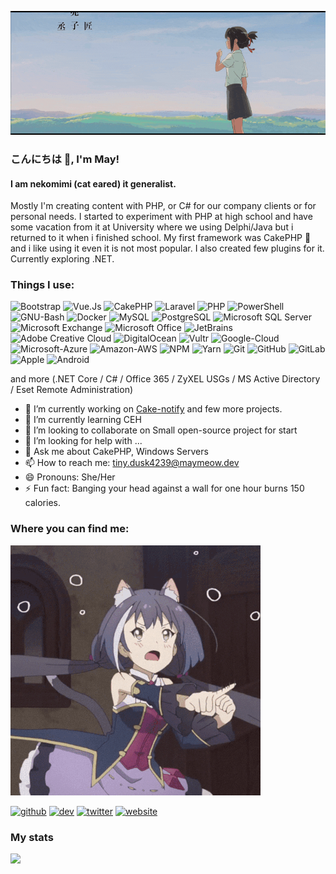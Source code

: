 ![](/mm.gif)

### こんにちは 👋, I'm May!
#### I am nekomimi (cat eared) it generalist.

Mostly I'm creating content with PHP, or C# for our company clients or for personal needs. I started to experiment with PHP at high school and have some vacation from it at University where we using Delphi/Java but i returned to it when i finished school. My first framework was CakePHP 🎂 and i like using it even it is not most popular. I also created few plugins for it. Currently exploring .NET.

### Things I use:

![Bootstrap](https://img.shields.io/badge/-Bootstrap-563D7C?style=flat-square&logo=bootstrap&logoColor=white)
![Vue.Js](https://img.shields.io/badge/-Vue.js-4FC08D?style=flat-square&logo=Vue.js&logoColor=white)
![CakePHP](https://img.shields.io/badge/-CakePHP-D33C43?style=flat-square&logo=CakePHP&logoColor=white)
![Laravel](https://img.shields.io/badge/-Laravel-FF2D20?style=flat-square&logo=Laravel&logoColor=white)
![PHP](https://img.shields.io/badge/-PHP-777BB4?style=flat-square&logo=PHP&logoColor=white)
![PowerShell](https://img.shields.io/badge/-PowerShell-5391FE?style=flat-square&logo=PowerShell&logoColor=white)
![GNU-Bash](https://img.shields.io/badge/-GNU_Bash-4EAA25?style=flat-square&logo=GNU-Bash&logoColor=white)
![Docker](https://img.shields.io/badge/-Docker-2496ED?style=flat-square&logo=Docker&logoColor=white)
![MySQL](https://img.shields.io/badge/-MySQL-4479A1?style=flat-square&logo=MySQL&logoColor=white)
![PostgreSQL](https://img.shields.io/badge/-PostgreSQL-336791?style=flat-square&logo=PostgreSQL&logoColor=white)
![Microsoft SQL Server](https://img.shields.io/badge/-Microsoft_SQL_Server-CC2927?style=flat-square&logo=Microsoft-SQL-Server&logoColor=white)
![Microsoft Exchange](https://img.shields.io/badge/-Microsoft_Exchange-0078D4?style=flat-square&logo=Microsoft-Exchange&logoColor=white)
![Microsoft Office](https://img.shields.io/badge/-Microsoft_Office-D83B01?style=flat-square&logo=Microsoft-Office&logoColor=white)
![JetBrains](https://img.shields.io/badge/-JetBrains-000000?style=flat-square&logo=JetBrains&logoColor=white)
![Adobe Creative Cloud](https://img.shields.io/badge/-Adobe_Creative_Cloud-DA1F26?style=flat-square&logo=Adobe-Creative-Cloud&logoColor=white)
![DigitalOcean](https://img.shields.io/badge/-DigitalOcean-0080FF?style=flat-square&logo=DigitalOcean&logoColor=white)
![Vultr](https://img.shields.io/badge/-Vultr-007BFC?style=flat-square&logo=Vultr&logoColor=white)
![Google-Cloud](https://img.shields.io/badge/-Google_Cloud-4285F4?style=flat-square&logo=Google-Cloud&logoColor=white)
![Microsoft-Azure](https://img.shields.io/badge/-Microsoft_Azure-0089D6?style=flat-square&logo=Microsoft-Azure&logoColor=white)
![Amazon-AWS](https://img.shields.io/badge/-Amazon_AWS-232F3E?style=flat-square&logo=Amazon-AWS&logoColor=white)
![NPM](https://img.shields.io/badge/-NPM-CB3837?style=flat-square&logo=NPM&logoColor=white)
![Yarn](https://img.shields.io/badge/-Yarn-2C8EBB?style=flat-square&logo=Yarn&logoColor=white)
![Git](https://img.shields.io/badge/-Git-F05032?style=flat-square&logo=Git&logoColor=white)
![GitHub](https://img.shields.io/badge/-GitHub-181717?style=flat-square&logo=GitHub&logoColor=white)
![GitLab](https://img.shields.io/badge/-GitLab-FCA121?style=flat-square&logo=GitLab&logoColor=white)
![Apple](https://img.shields.io/badge/-Apple-999999?style=flat-square&logo=Apple&logoColor=white)
![Android](https://img.shields.io/badge/-Android-3DDC84?style=flat-square&logo=Android&logoColor=black)

and more (.NET Core / C# / Office 365 / ZyXEL USGs / MS Active Directory / Eset Remote Administration)

* 🔭 I’m currently working on [Cake-notify](https://github.com/MayMeow/cake-notify) and few more projects.
* 🌱 I’m currently learning CEH 
* 👯 I’m looking to collaborate on Small open-source project for start 
* 🤔 I’m looking for help with ...
* 💬 Ask me about CakePHP, Windows Servers
* 📫 How to reach me: tiny.dusk4239@maymeow.dev
* 😄 Pronouns: She/Her
* ⚡ Fun fact: Banging your head against a wall for one hour burns 150 calories. 

### Where you can find me:

![](/karyl-kyarusmall.gif)

[<img src='https://img.shields.io/badge/-GitHub-181717?style=flat-square&logo=GitHub&logoColor=white' alt='github'>](https://github.com/MayMeow)
[<img src='https://img.shields.io/badge/-dev.to-0A0A0A?style=flat-square&logo=dev.to&logoColor=white' alt='dev'>](https://dev.to/maymeow)
[<img src='https://img.shields.io/badge/-Twitter-1DA1F2?style=flat-square&logo=Twitter&logoColor=white' alt='twitter'>](https://twitter.com/TheMayMeow)
[<img src='https://img.shields.io/badge/-hugo-FF4088?style=flat-square&logo=hugo&logoColor=white' alt='website'>](https://themaymeow.com)  

### My stats

<p><img src="https://github-readme-stats-maymeow.vercel.app/api?show_bg=1&username=maymeow"></p>


